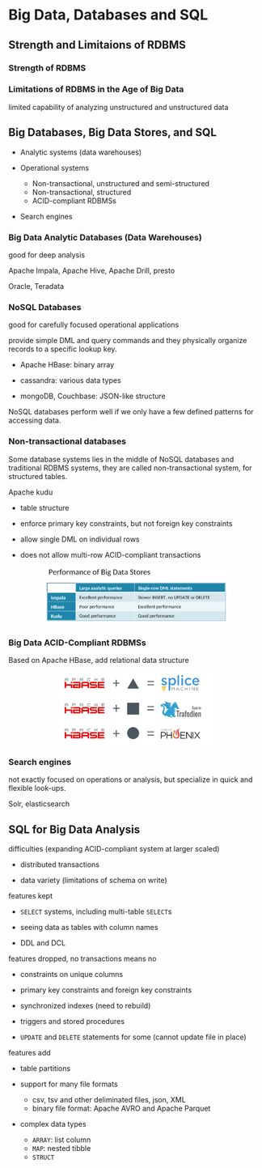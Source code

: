
# Big Data, Databases and SQL

## Strength and Limitaions of RDBMS 

### Strength of RDBMS

### Limitations of RDBMS in the Age of Big Data 

limited capability of analyzing unstructured and unstructured data

## Big Databases, Big Data Stores, and SQL 

- Analytic systems (data warehouses)

- Operational systems 
  - Non-transactional, unstructured and semi-structured   
  - Non-transactional, structured
  - ACID-compliant RDBMSs
  
- Search engines 


### Big Data Analytic Databases (Data Warehouses)


good for deep analysis

Apache Impala, Apache Hive, Apache Drill, presto

Oracle, Teradata



### NoSQL Databases 

good for carefully focused operational applications 

provide simple DML and query commands and they physically organize records to a specific lookup key. 

- Apache HBase: binary array

- cassandra: various data types

- mongoDB, Couchbase: JSON-like structure 

NoSQL databases perform well if we only have a few defined patterns for accessing data. 



### Non-transactional databases

Some database systems lies in the middle of NoSQL databases and traditional RDBMS systems, they are called non-transactional system, for structured tables.

Apache kudu

- table structure 

- enforce primary key constraints, but not foreign key constraints 

- allow single DML on individual rows 

- does not allow multi-row ACID-compliant transactions

<img src="images/big-data-1.png" width="376" style="display: block; margin: auto;" />


### Big Data ACID-Compliant RDBMSs


Based on Apache HBase, add relational data structure 


<img src="images/big-data-2.png" width="306" style="display: block; margin: auto;" />

### Search engines 

not exactly focused on operations or analysis, but specialize in quick and flexible look-ups. 

Solr, elasticsearch

## SQL for Big Data Analysis 

difficulties (expanding ACID-compliant system at larger scaled) 

- distributed transactions 

- data variety (limitations of schema on write)


features kept 

- `SELECT` systems, including multi-table `SELECT`s

- seeing data as tables with column names 

- DDL and DCL


features dropped, no transactions means no 

- constraints on unique columns 

- primary key constraints and foreign key constraints

- synchronized indexes (need to rebuild)

- triggers and stored procedures  

- `UPDATE` and `DELETE` statements for some (cannot update file in place)

features add 

- table partitions 

- support for many file formats 
  - csv, tsv and other deliminated files, json, XML
  - binary file format: Apache AVRO and Apache Parquet

- complex data types 
  - `ARRAY`: list column 
  - `MAP`: nested tibble 
  - `STRUCT`






